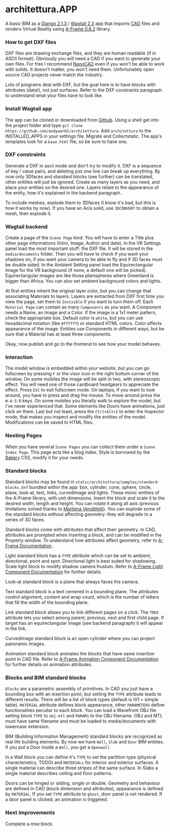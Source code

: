 # architettura.APP

A basic BIM as a [Django 2.1.3](https://www.djangoproject.com/) / [Wagtail 2.3](https://wagtail.io/) app that imports [CAD](https://en.wikipedia.org/wiki/AutoCAD_DXF) files and renders Virtual Reality using [A-Frame 0.8.2](https://aframe.io) library.

### How to get DXF files

DXF files are drawing exchange files, and they are human readable (if in ASCII format). Obviously you will need a CAD if you want to generate your own files. For free I recommend [NanoCAD](http://nanocad.com/) even if you won't be able to work with solids. It doesn't matter, you won't need them. Unfortunately open source CAD projects never match the industry.

Lots of programs deal with DXF, but the goal here is to have blocks with attributes (data!), not just surfaces. Refer to the DXF constraints paragraph to understand what your files have to look like.

### Install Wagtail app

The app can be cloned or downloaded from [Github](https://github.com/andywar65/architettura). Using a shell get into the project folder and type  `git clone https://github.com/andywar65/architettura`. Add `architettura` to the INSTALLED_APPS in your settings file. Migrate and Collectstatic. The app's templates look for a `base.html` file, so be sure to have one.

### DXF constraints

Generate a DXF in ascii mode and don't try to modify it. DXF is a sequence of key / value pairs, and deleting just one line can break up everything. By now only 3Dfaces and standard blocks (see further) can be translated, other entities will just be ignored. Create as many layers as you need, and place your entities on the desired one. Layers relate to the appearance of the entity, how it's explained in the backend paragraph.

To include meshes, explode them to 3Dfaces (I know it's bad, but this is how it works by now). If you have an Acis solid, use `3DCONVERT` to obtain a mesh, then explode it.

### Wagtail backend

Create a page of the `Scene Page` kind. You will have to enter a Title plus other page informations (Intro, Image, Author and date). In the VR Settings panel load the most important stuff: the DXF file. It will be stored in the `media/documents` folder. Then you will have to check if you want your shadows on, if you want your camera to be able to fly and if 3D faces must be double sided. In the Ambient Setting panel load the Equirectangular Image for the VR background (if none, a default one will be picked). Equirectangular images are like those planispheres where Greenland is bigger than Africa. You can also set ambient background colors and lights.

At first entities inherit the original layer color, but you can change that associating Materials to layers. Layers are extracted from DXF first time you view the page, set them to `Invisible` if you want to turn them off. Each `Material Page` can contain as many `Components` as you want. A Component needs a Name, an Image and a Color. If the image is a 1x1 meter pattern, check the appropriate box. Default color is `white`, but you can use hexadecimal notation (like `#ffffff`) or standard HTML colors. Color affects appearance of the image. Entities use Components in different ways, but be sure that a Material has at least three components.

Okay, now publish and go to the frontend to see how your model behaves.

### Interaction

The model window is embedded within your website, but you can go fullscreen by pressing `F` or the visor icon in the right bottom corner of the window. On some mobiles the image will be split in two, with stereoscopic effect. You will need one of those cardboard headgears to appreciate the effect. Press `ESC` to exit fullscreen mode. On laptops, if you want to look around, you have to press and drag the mouse. To move around press the `W-A-S-D` keys. On some mobiles you literally walk to explore the model, but I've never experienced that. Some elements like Doors have animations, just click on them.
Last but not least, press the `Ctrl+Alt+I` to enter the Inspector mode, that makes you inspect and modify the entities of the model. Modifications can be saved to HTML files.

### Nesting Pages

When you have several `Scene Pages` you can collect them under a `Scene Index Page`. This page acts like a blog index. Style is borrowed by the [Bakery](https://github.com/wagtail/bakerydemo) CSS, modify it for your needs.

### Standard blocks

Standard blocks may be found in `static/architettura/samples/standard-blocks.dxf` bundled within the app: box, cylinder, cone, sphere, circle, plane, look-at, text, links, curvedimage and lights. These mimic entities of the A-Frame library, with unit dimensions. Insert the block and scale it to the desired width, length and height. You can rotate it along all axis (previous limitations solved thanks to [Marilena Vendittelli](http://www.dis.uniroma1.it/~venditt/)). You can explode some of the standard blocks without affecting geometry: they will degrade to a series of 3D faces.

Standard blocks come with attributes that affect their geometry. In CAD, attributes are prompted when inserting a block, and can be modified in the Property window. To understand how attributes affect geometry, refer to [A-Frame Documentation](https://aframe.io/docs/0.8.0/primitives/a-box.html) .

Light standard block has a `TYPE` attribute which can be set to ambient, directional, point and spot. Directional light is best suited for shadowing. Scale light block to modify shadow camera frustum. Refer to [A-Frame Light Component Documentation](https://aframe.io/docs/0.8.0/components/light.html) for further details.

Look-at standard block is a plane that always faces the camera.

Text standard block is a text centered in a bounding plane. The attributes control alignment, content and wrap count, which is the number of letters that fill the width of the bounding plane.

Link standard block allows you to link different pages on a click. The `TREE` attribute lets you select among parent, previous, next and first child page. If target has an equirectangular image (see backend paragraph) it will appear in the link.

Curvedimage standard block is an open cylinder where you can project panoramic images.

Animation standard block animates the blocks that have same insertion point in CAD file. Refer to [A-Frame Animation Component Documentation](https://aframe.io/docs/0.8.0/core/animations.html) for further details on animation attributes.

### Blocks and BIM standard blocks

`Blocks` are a parametric assembly of primitives. In CAD you just have a bounding box with an insertion point, but setting the `TYPE` attribute leads to different results. There will be a list of block types (default is t01 = simple table). `MATERIAL` attribute defines block appearance, other `PARAMETERS` define functionalities peculiar to each block.
You can load a Wavefront OBJ file setting block `TYPE` to `obj-mtl` and `PARAM1` to the OBJ filename. OBJ and MTL must have same filename and must be loaded to media/documents with lowercase extension. 

BIM (Building Information Management) standard blocks are recognized as real life building elements. By now we have `Wall`, `Slab` and `Door` BIM entities. If you put a Door inside a `Wall`, you get a `Openwall`.

In a Wall block you can define it's `TYPE` to set the partition type (physical characteristics, TODO) and `MATERIALs` for interior and exterior surfaces. A single material can describe three stripes of the same surface. In Slabs a single material describes ceiling and floor patterns.

Doors can be hinged or sliding, single or double. Geometry and behaviour are defined in CAD (block dimension and attributes), appearance is defined by `MATERIAL`. If you set `TYPE` attribute to `ghost`, door panel is not rendered. If a door panel is clicked, an animation is triggered.

### Next improvements

Complete a-tree block.
